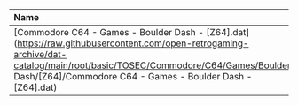 |Name|Size|
|:---|---:|
|[Commodore C64 - Games - Boulder Dash - [Z64].dat](https://raw.githubusercontent.com/open-retrogaming-archive/dat-catalog/main/root/basic/TOSEC/Commodore/C64/Games/Boulder Dash/[Z64]/Commodore C64 - Games - Boulder Dash - [Z64].dat)|2439|
